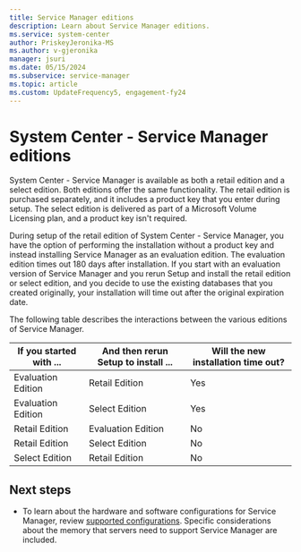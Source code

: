 ```yaml
---
title: Service Manager editions
description: Learn about Service Manager editions.
ms.service: system-center
author: PriskeyJeronika-MS
ms.author: v-gjeronika
manager: jsuri
ms.date: 05/15/2024
ms.subservice: service-manager
ms.topic: article
ms.custom: UpdateFrequency5, engagement-fy24
---
```

# System Center - Service Manager editions



System Center - Service Manager is available as both a retail edition and a select edition. Both editions offer the same functionality. The retail edition is purchased separately, and it includes a product key that you enter during setup. The select edition is delivered as part of a Microsoft Volume Licensing plan, and a product key isn't required.  

 During setup of the retail edition of System Center - Service Manager, you have the option of performing the installation without a product key and instead installing Service Manager as an evaluation edition. The evaluation edition times out 180 days after installation. If you start with an evaluation version of Service Manager and you rerun Setup and install the retail edition or select edition, and you decide to use the existing databases that you created originally, your installation will time out after the original expiration date.  

 The following table describes the interactions between the various editions of Service Manager.  

|If you started with&nbsp;...|And then rerun Setup to install&nbsp;...|Will the new installation time out?|  
|---------------------------|---------------------------------------|-----------------------------------------|  
|Evaluation Edition|Retail Edition|Yes|  
|Evaluation Edition|Select Edition|Yes|  
|Retail Edition|Evaluation Edition|No|  
|Retail Edition|Select Edition|No|  
|Select Edition|Retail Edition|No|

## Next steps

- To learn about the hardware and software configurations for Service Manager, review [supported configurations](supported-configs.md). Specific considerations about the memory that servers need to support Service Manager are included.
